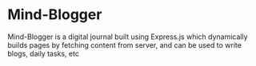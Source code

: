 # Mind-Blogger
Mind-Blogger is a digital journal built using Express.js which dynamically builds pages by fetching content from server, and can be used to write blogs, daily tasks, etc
